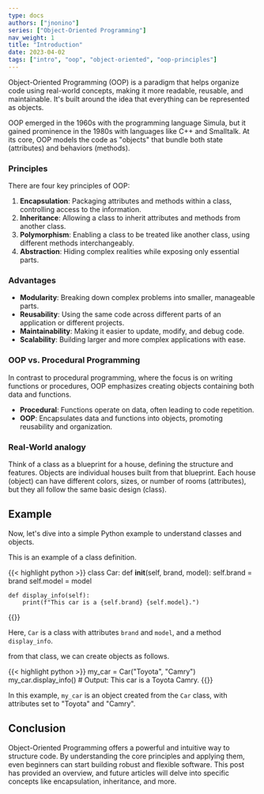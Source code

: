 ```yaml
---
type: docs
authors: ["jnonino"]
series: ["Object-Oriented Programming"]
nav_weight: 1
title: "Introduction"
date: 2023-04-02
tags: ["intro", "oop", "object-oriented", "oop-principles"]
---
```


Object-Oriented Programming (OOP) is a paradigm that helps organize code using real-world concepts, making it more readable, reusable, and maintainable. It's built around the idea that everything can be represented as objects.

OOP emerged in the 1960s with the programming language Simula, but it gained prominence in the 1980s with languages like C++ and Smalltalk. At its core, OOP models the code as "objects" that bundle both state (attributes) and behaviors (methods).

### Principles

There are four key principles of OOP:

1. **Encapsulation**: Packaging attributes and methods within a class, controlling access to the information.
2. **Inheritance**: Allowing a class to inherit attributes and methods from another class.
3. **Polymorphism**: Enabling a class to be treated like another class, using different methods interchangeably.
4. **Abstraction**: Hiding complex realities while exposing only essential parts.

### Advantages

- **Modularity**: Breaking down complex problems into smaller, manageable parts.
- **Reusability**: Using the same code across different parts of an application or different projects.
- **Maintainability**: Making it easier to update, modify, and debug code.
- **Scalability**: Building larger and more complex applications with ease.

### OOP vs. Procedural Programming

In contrast to procedural programming, where the focus is on writing functions or procedures, OOP emphasizes creating objects containing both data and functions.

- **Procedural**: Functions operate on data, often leading to code repetition.
- **OOP**: Encapsulates data and functions into objects, promoting reusability and organization.

### Real-World analogy

Think of a class as a blueprint for a house, defining the structure and features. Objects are individual houses built from that blueprint. Each house (object) can have different colors, sizes, or number of rooms (attributes), but they all follow the same basic design (class).

## Example

Now, let's dive into a simple Python example to understand classes and objects.

This is an example of a class definition.

{{< highlight python >}}
class Car:
    def __init__(self, brand, model):
        self.brand = brand
        self.model = model

    def display_info(self):
        print(f"This car is a {self.brand} {self.model}.")
{{</highlight >}}

Here, `Car` is a class with attributes `brand` and `model`, and a method `display_info`.

from that class, we can create objects as follows.

{{< highlight python >}}
my_car = Car("Toyota", "Camry")
my_car.display_info()  # Output: This car is a Toyota Camry.
{{</highlight >}}

In this example, `my_car` is an object created from the `Car` class, with attributes set to "Toyota" and "Camry".

## Conclusion

Object-Oriented Programming offers a powerful and intuitive way to structure code. By understanding the core principles and applying them, even beginners can start building robust and flexible software. This post has provided an overview, and future articles will delve into specific concepts like encapsulation, inheritance, and more.
